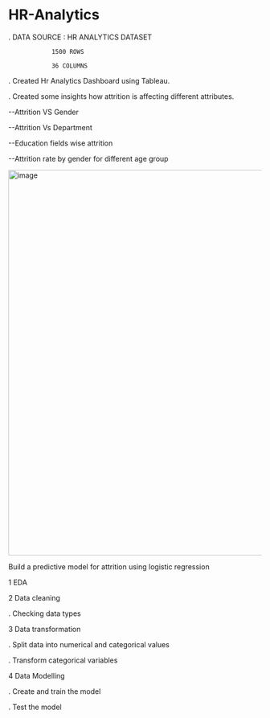 # HR-Analytics

. DATA SOURCE : HR ANALYTICS DATASET

                1500 ROWS

                36 COLUMNS

. Created  Hr Analytics Dashboard using Tableau.

. Created some insights how attrition is affecting different attributes.

--Attrition VS Gender

--Attrition Vs Department

--Education fields wise attrition

--Attrition rate by gender for different age group

<img width="767" alt="image" src="https://github.com/Babisunu03/HR-Analytics/assets/120686138/c4120d9b-aaa7-4dd6-8c17-f88fd3e231b6">



Build a predictive model for attrition using logistic regression


1  EDA

2  Data cleaning


. Checking data types

3  Data transformation


. Split data into numerical and categorical values

. Transform categorical variables

4  Data Modelling


.  Create  and train the model

.  Test the model






